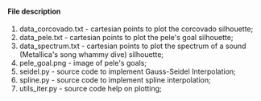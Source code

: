 #### File description
1. data_corcovado.txt - cartesian points to plot the corcovado silhouette;
1. data_pele.txt - cartesian points to plot the pele's goal silhouette;
1. data_spectrum.txt - cartesian points to plot the spectrum of a sound (Metallica's song whammy dive) silhouette;
1. pele_goal.png - image of pele's goals;
1. seidel.py - source code to implement Gauss-Seidel Interpolation;
1. spline.py - source code to implement spline interpolation;
1. utils_iter.py - source code help on plotting;